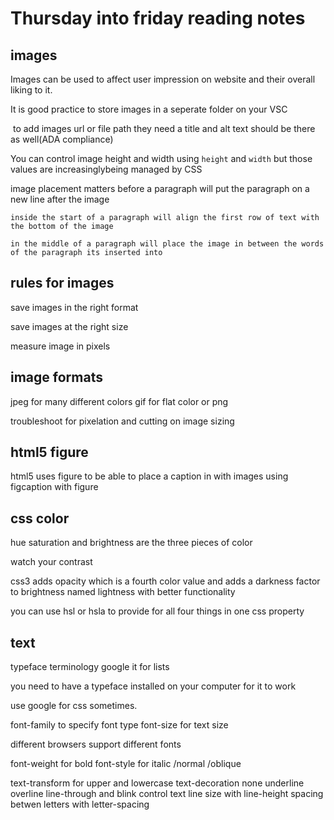 # Thursday into friday reading notes

## images

Images can be used to affect user impression on website and their overall liking to it.

It is good practice to store images in a seperate folder on your VSC

<img src=""> to add images url or file path they need a title and alt text should be there as well(ADA compliance)

You can control image height and width using `height` and `width` but those values are increasinglybeing managed by CSS

image placement matters
    before a paragraph will put the paragraph on a new line after the image

    inside the start of a paragraph will align the first row of text with the bottom of the image

    in the middle of a paragraph will place the image in between the words of the paragraph its inserted into

## rules for images

save images in the right format

save images at the right size

measure image in pixels

## image formats

jpeg for many different colors
gif for flat color or png

troubleshoot for pixelation and cutting on image sizing

## html5 figure

html5 uses figure to be able to place a caption in with images using figcaption with figure

## css color

hue saturation and brightness are the three pieces of color

watch your contrast

css3 adds opacity which is a fourth color value and adds a darkness factor to brightness named lightness with better functionality

you can use hsl or hsla to provide for all four things in one css property

## text

typeface terminology google it for lists

you need to have a typeface installed on your computer for it to work

use google for css sometimes.

font-family to specify font type font-size for text size

different browsers support different fonts

font-weight for bold font-style for italic /normal /oblique

text-transform for upper and lowercase
text-decoration none underline overline line-through and blink
control text line size with line-height
spacing betwen letters with letter-spacing
